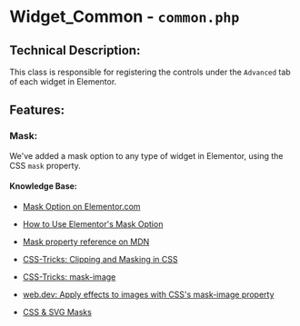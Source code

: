 # Widget_Common - `common.php`

## Technical Description:

This class is responsible for registering the controls under the `Advanced` tab of each widget in Elementor.


## Features:

### Mask:
We've added a mask option to any type of widget in Elementor, using the CSS `mask` property.

#### Knowledge Base:
- [Mask Option on Elementor.com](https://elementor.com/help/mask-option/)
  

- [How to Use Elementor's Mask Option](https://www.youtube.com/watch?v=tujmkmuqM0M)
  

- [Mask property reference on MDN](https://developer.mozilla.org/en-US/docs/Web/CSS/mask)


- [CSS-Tricks: Clipping and Masking in CSS](https://css-tricks.com/clipping-masking-css/)
  

- [CSS-Tricks: mask-image](https://css-tricks.com/almanac/properties/m/mask-image/)
  

- [web.dev: Apply effects to images with CSS's mask-image property](https://web.dev/css-masking/)
  

- [CSS & SVG Masks](https://lab.iamvdo.me/css-svg-masks/)
